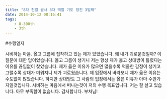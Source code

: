 ```yaml
---
title: "8차 천일 결사 3차 백일 기도 정진 3일째"
date: 2014-10-12 08:16:41
tags:
    - 8-300th
    - 3th
---
```


#수행일지

시비하는 마음. 옳고 그름에 집착하고 있는 제가 있었습니다. 왜 내가 괴로운것일까? 이 질문에 대한 답이었습니다. 옳고 그름이 생기니 저는 항상 제가 옳고 상대방이 틀렸다는 이유를 끊임없이 찾았습니다. 제가 옳은 이유가 많으면 많을수록 억울한 감정이 생기고 그럴수록 상대가 미워지니 제가 괴로웠습니다. 제 입장에서 바라보니 제가 옳은 이유는 수도없이 많았습니다. 하지만 상대방도 그 사람의 입장에서는 옳은 이유가 아마 수만가지일것입니다. 시비하는 마음에서 떠나는것이 저의 수행 목표입니다. 저는 잘 살고 있습니다. 아무 부족함이 없습니다. 감사합니다. 부처님!
